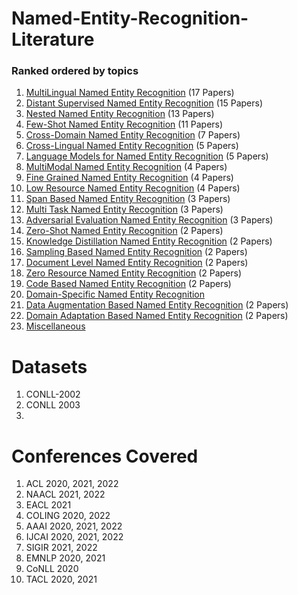 # Named-Entity-Recognition-Literature  

### Ranked ordered by topics

1. [MultiLingual Named Entity Recognition](https://github.com/kaliaanup/Named-Entity-Recognition-Literature/blob/main/topics/Multilingual_Named_Entity_Recognition.md) (17 Papers)
2. [Distant Supervised Named Entity Recognition](https://github.com/kaliaanup/Named-Entity-Recognition-Literature/blob/main/topics/Distant_Supervised_Named_Entity_Recognition.md) (15 Papers)
3. [Nested Named Entity Recognition](https://github.com/kaliaanup/Named-Entity-Recognition-Literature/blob/main/topics/Nested_Named_Entity_Recognition.md) (13 Papers)
4. [Few-Shot Named Entity Recognition](https://github.com/kaliaanup/Named-Entity-Recognition-Literature/blob/main/topics/Few_Shot_Named_Entity_Recognition.md) (11 Papers)
5. [Cross-Domain Named Entity Recognition](https://github.com/kaliaanup/Named-Entity-Recognition-Literature/blob/main/topics/Cross_Domain_Named_Entity_Recognition.md) (7 Papers)
6. [Cross-Lingual Named Entity Recognition](https://github.com/kaliaanup/Named-Entity-Recognition-Literature/blob/main/topics/Cross_Lingual_Named_Entity_Recognition.md) (5 Papers)
7. [Language Models for Named Entity Recognition](https://github.com/kaliaanup/Named-Entity-Recognition-Literature/blob/main/topics/Language_Models_Named_Entity_Recognition.md) (5 Papers)
8. [MultiModal Named Entity Recognition](https://github.com/kaliaanup/Named-Entity-Recognition-Literature/blob/main/topics/Multimodal_Named_Entity_Recognition.md) (4 Papers)
9. [Fine Grained Named Entity Recognition](https://github.com/kaliaanup/Named-Entity-Recognition-Literature/blob/main/topics/Fine_Grained_Named_Entity_Recognition.md) (4 Papers)
10. [Low Resource Named Entity Recognition](https://github.com/kaliaanup/Named-Entity-Recognition-Literature/blob/main/topics/Low_Resource_Named_Entity_Recognition.md) (4 Papers)
11. [Span Based Named Entity Recognition](https://github.com/kaliaanup/Named-Entity-Recognition-Literature/blob/main/topics/Span_Based_Named_Entity_Recognition.md) (3 Papers)
12. [Multi Task Named Entity Recognition](https://github.com/kaliaanup/Named-Entity-Recognition-Literature/blob/main/topics/Multi_Task_Named_Entity_Recognition.md) (3 Papers)
13. [Adversarial Evaluation Named Entity Recognition](https://github.com/kaliaanup/Named-Entity-Recognition-Literature/blob/main/topics/Adversarial_Named_Entity_Recognition.md) (3 Papers)
14. [Zero-Shot Named Entity Recognition](https://github.com/kaliaanup/Named-Entity-Recognition-Literature/blob/main/topics/Zero_Shot_Named_Entity_Recognition.md) (2 Papers)
15. [Knowledge Distillation Named Entity Recognition](https://github.com/kaliaanup/Named-Entity-Recognition-Literature/blob/main/topics/Knowledge_Distillation_Named_Entity_Recognition.md) (2 Papers)
16. [Sampling Based Named Entity Recognition](https://github.com/kaliaanup/Named-Entity-Recognition-Literature/blob/main/topics/Sampling_Named_Entity_Recognition.md) (2 Papers)
17. [Document Level Named Entity Recognition](https://github.com/kaliaanup/Named-Entity-Recognition-Literature/blob/main/topics/Document_Level_Named_Entity_Recognition.md) (2 Papers)
18. [Zero Resource Named Entity Recognition](https://github.com/kaliaanup/Named-Entity-Recognition-Literature/blob/main/topics/Zero_Resource_Named_Entity_Recognition.md) (2 Papers)
19. [Code Based Named Entity Recognition](https://github.com/kaliaanup/Named-Entity-Recognition-Literature/blob/main/topics/Code_Based_Named_Entity_Recognition.md) (2 Papers)
20. [Domain-Specific Named Entity Recognition](https://github.com/kaliaanup/Named-Entity-Recognition-Literature/blob/main/topics/Domain_Specific_Named_Entity_Recognition.md)
21. [Data Augmentation Based Named Entity Recognition](https://github.com/kaliaanup/Named-Entity-Recognition-Literature/blob/main/topics/Data_Augmentation_Named_Entity_Recognition.md) (2 Papers)
22. [Domain Adaptation Based Named Entity Recognition](https://github.com/kaliaanup/Named-Entity-Recognition-Literature/blob/main/topics/Domain_Adaptation_Named_Entity_Recognition.md) (2 Papers)
23. [Miscellaneous](https://github.com/kaliaanup/Named-Entity-Recognition-Literature/blob/main/Miscellaneous.md)

# Datasets

1. CONLL-2002
2. CONLL 2003
3. 

# Conferences Covered

1. ACL 2020, 2021, 2022
2. NAACL 2021, 2022
3. EACL 2021
4. COLING 2020, 2022
5. AAAI 2020, 2021, 2022
6. IJCAI 2020, 2021, 2022
7. SIGIR 2021, 2022
8. EMNLP 2020, 2021
9. CoNLL 2020
10. TACL 2020, 2021